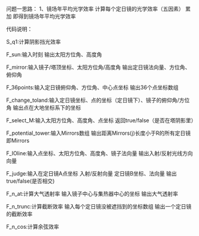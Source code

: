 问题一思路：
    1、镜场年平均光学效率
    计算每个定日镜的光学效率（五因素） 累加 即得到镜场年平均光学效率


代码说明：

S_q1:计算阴影挡光效率

F_sun:输入时刻 输出太阳方位角、高度角

F_mirror:输入镜子/塔顶坐标、太阳方位角/高度角 输出定日镜法向量、方位角、俯仰角

F_36points:输入定日镜俯仰角、方位角、中心点坐标 输出36个点坐标数组

F_change_toland:输入定日镜坐标、点的坐标（定日镜下）、镜子的俯仰角/方位角 输出点在大地坐标系下的坐标

F_select_M:输入太阳方位角、高度角、点坐标 返回true/false（是否在塔阴影里）

F_potential_tower:输入Mirrors数组 输出距离Mirrors(j)长度小于R的所有定日镜 即Mirrors

F_IOline:输入点坐标、太阳方位角、高度角、镜子法向量 输出入射/反射光线方向向量

F_judge:输入在定日镜A点坐标 入射/反射向量 定日镜B坐标、法向量 输出true/false(是否相交)

F_n_at:计算大气透射率 输入镜子中心与集热器中心的坐标 输出大气透射率

F_n_trunc:计算截断效率 输入每个定日镜没被遮挡到的坐标数组 输出一个定日镜的截断效率

F_n_cos:计算余弦效率